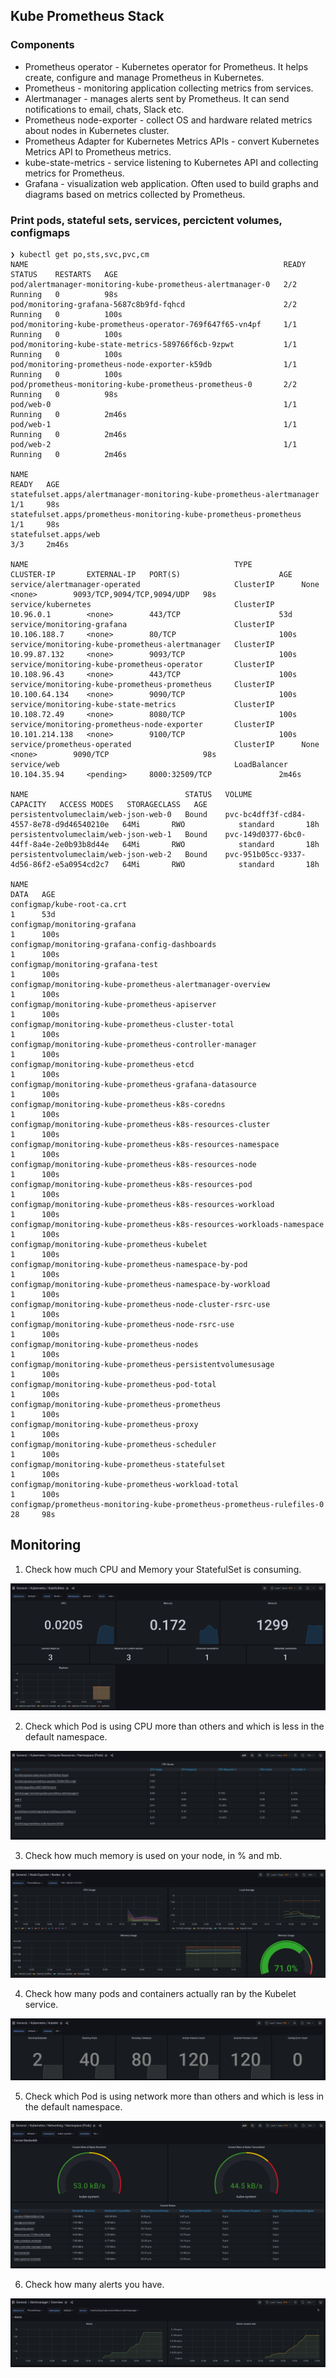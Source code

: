 ## Kube Prometheus Stack 
### Components
- Prometheus operator - Kubernetes operator for Prometheus. It helps create, configure and manage Prometheus in Kubernetes.
- Prometheus - monitoring application collecting metrics from services.
- Alertmanager - manages alerts sent by Prometheus. It can send notifications to email, chats, Slack etc.
- Prometheus node-exporter - collect OS and hardware related metrics about nodes in Kubernetes cluster.
- Prometheus Adapter for Kubernetes Metrics APIs - convert Kubernetes Metrics API to Prometheus metrics.
- kube-state-metrics - service listening to Kubernetes API and collecting metrics for Prometheus. 
- Grafana - visualization web application. Often used to build graphs and diagrams based on metrics collected by Prometheus.

### Print pods, stateful sets, services, percictent volumes, configmaps

```
❯ kubectl get po,sts,svc,pvc,cm
NAME                                                         READY   STATUS    RESTARTS   AGE
pod/alertmanager-monitoring-kube-prometheus-alertmanager-0   2/2     Running   0          98s
pod/monitoring-grafana-5687c8b9fd-fqhcd                      2/2     Running   0          100s
pod/monitoring-kube-prometheus-operator-769f647f65-vn4pf     1/1     Running   0          100s
pod/monitoring-kube-state-metrics-589766f6cb-9zpwt           1/1     Running   0          100s
pod/monitoring-prometheus-node-exporter-k59db                1/1     Running   0          100s
pod/prometheus-monitoring-kube-prometheus-prometheus-0       2/2     Running   0          98s
pod/web-0                                                    1/1     Running   0          2m46s
pod/web-1                                                    1/1     Running   0          2m46s
pod/web-2                                                    1/1     Running   0          2m46s

NAME                                                                    READY   AGE
statefulset.apps/alertmanager-monitoring-kube-prometheus-alertmanager   1/1     98s
statefulset.apps/prometheus-monitoring-kube-prometheus-prometheus       1/1     98s
statefulset.apps/web                                                    3/3     2m46s

NAME                                              TYPE           CLUSTER-IP       EXTERNAL-IP   PORT(S)                      AGE
service/alertmanager-operated                     ClusterIP      None             <none>        9093/TCP,9094/TCP,9094/UDP   98s
service/kubernetes                                ClusterIP      10.96.0.1        <none>        443/TCP                      53d
service/monitoring-grafana                        ClusterIP      10.106.188.7     <none>        80/TCP                       100s
service/monitoring-kube-prometheus-alertmanager   ClusterIP      10.99.87.132     <none>        9093/TCP                     100s
service/monitoring-kube-prometheus-operator       ClusterIP      10.108.96.43     <none>        443/TCP                      100s
service/monitoring-kube-prometheus-prometheus     ClusterIP      10.100.64.134    <none>        9090/TCP                     100s
service/monitoring-kube-state-metrics             ClusterIP      10.108.72.49     <none>        8080/TCP                     100s
service/monitoring-prometheus-node-exporter       ClusterIP      10.101.214.138   <none>        9100/TCP                     100s
service/prometheus-operated                       ClusterIP      None             <none>        9090/TCP                     98s
service/web                                       LoadBalancer   10.104.35.94     <pending>     8000:32509/TCP               2m46s

NAME                                   STATUS   VOLUME                                     CAPACITY   ACCESS MODES   STORAGECLASS   AGE
persistentvolumeclaim/web-json-web-0   Bound    pvc-bc4dff3f-cd84-4557-8e78-d9d46540210e   64Mi       RWO            standard       18h
persistentvolumeclaim/web-json-web-1   Bound    pvc-149d0377-6bc0-44ff-8a4e-2e0b93b8d44e   64Mi       RWO            standard       18h
persistentvolumeclaim/web-json-web-2   Bound    pvc-951b05cc-9337-4d56-86f2-e5a0954cd2c7   64Mi       RWO            standard       18h

NAME                                                                     DATA   AGE
configmap/kube-root-ca.crt                                               1      53d
configmap/monitoring-grafana                                             1      100s
configmap/monitoring-grafana-config-dashboards                           1      100s
configmap/monitoring-grafana-test                                        1      100s
configmap/monitoring-kube-prometheus-alertmanager-overview               1      100s
configmap/monitoring-kube-prometheus-apiserver                           1      100s
configmap/monitoring-kube-prometheus-cluster-total                       1      100s
configmap/monitoring-kube-prometheus-controller-manager                  1      100s
configmap/monitoring-kube-prometheus-etcd                                1      100s
configmap/monitoring-kube-prometheus-grafana-datasource                  1      100s
configmap/monitoring-kube-prometheus-k8s-coredns                         1      100s
configmap/monitoring-kube-prometheus-k8s-resources-cluster               1      100s
configmap/monitoring-kube-prometheus-k8s-resources-namespace             1      100s
configmap/monitoring-kube-prometheus-k8s-resources-node                  1      100s
configmap/monitoring-kube-prometheus-k8s-resources-pod                   1      100s
configmap/monitoring-kube-prometheus-k8s-resources-workload              1      100s
configmap/monitoring-kube-prometheus-k8s-resources-workloads-namespace   1      100s
configmap/monitoring-kube-prometheus-kubelet                             1      100s
configmap/monitoring-kube-prometheus-namespace-by-pod                    1      100s
configmap/monitoring-kube-prometheus-namespace-by-workload               1      100s
configmap/monitoring-kube-prometheus-node-cluster-rsrc-use               1      100s
configmap/monitoring-kube-prometheus-node-rsrc-use                       1      100s
configmap/monitoring-kube-prometheus-nodes                               1      100s
configmap/monitoring-kube-prometheus-persistentvolumesusage              1      100s
configmap/monitoring-kube-prometheus-pod-total                           1      100s
configmap/monitoring-kube-prometheus-prometheus                          1      100s
configmap/monitoring-kube-prometheus-proxy                               1      100s
configmap/monitoring-kube-prometheus-scheduler                           1      100s
configmap/monitoring-kube-prometheus-statefulset                         1      100s
configmap/monitoring-kube-prometheus-workload-total                      1      100s
configmap/prometheus-monitoring-kube-prometheus-prometheus-rulefiles-0   28     98s
```

## Monitoring
1. Check how much CPU and Memory your StatefulSet is consuming.

![](images/2021-10-03-16-28-08.png)

2. Check which Pod is using CPU more than others and which is less in the default namespace.

![](images/2021-10-03-16-31-52.png)

3. Check how much memory is used on your node, in % and mb.

![](images/2021-10-03-16-33-07.png)

4. Check how many pods and containers actually ran by the Kubelet service.

![](images/2021-10-03-16-39-33.png)

5. Check which Pod is using network more than others and which is less in the default namespace.

![](images/2021-10-03-16-40-08.png)

6. Check how many alerts you have.

![](images/2021-10-03-16-41-17.png)

